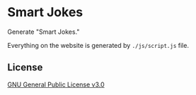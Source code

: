 # Smart Jokes

Generate "Smart Jokes."

Everything on the website is generated by `./js/script.js` file.

## License

[GNU General Public License v3.0](LICENSE)
